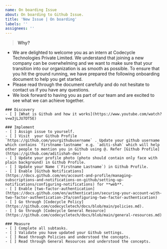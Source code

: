 ```yaml
---
name: On boarding Issue
about: On boarding to Github Issue.
title: 'New Issue | On boarding'
labels: ''
assignees: ''
---
```


> **Why?**

- We are delighted to welcome you as an intern at Codecycle Technologies Private Limited. We understand that joining a new company can be overwhelming and we want to make sure that your transition into our organization is as smooth as possible. To ensure that you hit the ground running, we have prepared the following onboarding document to help you get started.
- Please read through the document carefully and do not hesitate to contact us if you have any questions.
- We look forward to having you as part of our team and are excited to see what we can achieve together.

```[tasklist]
### Discovery
- [ ] [What is Github and how it works](https://www.youtube.com/watch?v=w3jLJU7DT5E)
```

```[tasklist]
### Implement
- [ ] Assign issue to yourself.
- [ ] Visit  your Github Profile `https://github.com/yourgithubusername` . Update your github username which contains `firstname-lastname` e.g. `aditi-shah` which will help other people to mention you in Github using @. Refer [Github Profile](https://github.com/aditishah-dev)
- [ ] Update your profile photo (photo should contain only face with plain background) in Github Profile.
- [ ] Update your Name (`Firstname Lastname`) in Github Profile.
- [ ] Enable [Github Notifications](https://docs.github.com/en/account-and-profile/managing-subscriptions-and-notifications-on-github/setting-up-notifications/configuring-notifications) for **web**.
- [ ] Enable [two-factor-authentication](https://docs.github.com/en/authentication/securing-your-account-with-two-factor-authentication-2fa/configuring-two-factor-authentication)
- [ ] Go through [Codecycle Policy](https://github.com/codecycletech/docs/blob/main/policies.md).
- [ ] Go through [Codecycle General Resource](https://github.com/codecycletech/docs/blob/main/general-resources.md)
```

```[tasklist]
### Measure
- [ ] Complete all subtasks.
- [ ] Validate you have updated your Github settings.
- [ ] Read through Policies and understood the concepts.
- [ ] Read through General Resources and understood the concepts.
```
